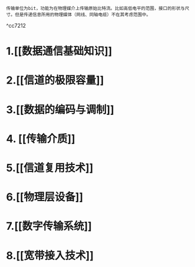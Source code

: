 	传输单位为bit，功能为在物理媒介上传输原始比特流。比如高低电平的范围，接口的形状与尺寸。但是传递信息所用的物理媒体（网线、同轴电缆）不在其考虑范围中。

^cc7212

# 1.[[数据通信基础知识]]
# 2.[[信道的极限容量]]
# 3.[[数据的编码与调制]]
# 4. [[传输介质]]
# 5.[[信道复用技术]]
# 6.[[物理层设备]]
# 7.[[数字传输系统]]
# 8.[[宽带接入技术]]